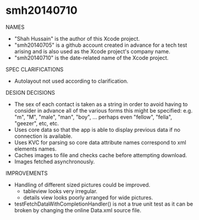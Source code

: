 smh20140710
===========

NAMES
* "Shah Hussain" is the author of this Xcode project.
* "smh20140705" is a github account created in advance for a tech test arising and is also used as the Xcode project's company name.
* "smh20140710" is the date-related name of the Xcode project.

SPEC CLARIFICATIONS
* Autolayout not used according to clarification.

DESIGN DECISIONS
* The sex of each contact is taken as a string in order to avoid having to consider in advance all of the various forms this might be specified: e.g. "m", "M", "male", "man", "boy", ... perhaps even "fellow", "fella", "geezer", etc, etc.
* Uses core data so that the app is able to display previous data if no connection is available.
* Uses KVC for parsing so core data attribute names correspond to xml elements names.
* Caches images to file and checks cache before attempting download.
* Images fetched asynchronously.

IMPROVEMENTS
* Handling of different sized pictures could be improved.
  - tableview looks very irregular.
  - details view looks poorly arranged for wide pictures.
* testFetchDataWithCompletionHandler() is not a true unit test as it can be broken by changing the online Data.xml source file.